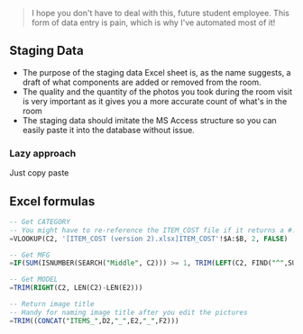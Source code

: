 > I hope you don't have to deal with this, future student employee. This form of data entry is pain, which is why I've automated most of it!

## Staging Data

- The purpose of the staging data Excel sheet is, as the name suggests, a draft of what components are added or removed from the room.
- The quality and the quantity of the photos you took during the room visit is very important as it gives you a more accurate count of what's in the room
- The staging data should imitate the MS Access structure so you can easily paste it into the database without issue.

### Lazy approach

Just copy paste 

## Excel formulas 

``` sql
-- Get CATEGORY
-- You might have to re-reference the ITEM_COST file if it returns a #. 
=VLOOKUP(C2, '[ITEM_COST (version 2).xlsx]ITEM_COST'!$A:$B, 2, FALSE)
```
```sql
-- Get MFG
=IF(SUM(ISNUMBER(SEARCH("Middle", C2))) >= 1, TRIM(LEFT(C2, FIND("^",SUBSTITUTE(C2, " ", "^", 2)&"^"))), LEFT(C2,FIND(" ",C2)-1))
```

```sql
-- Get MODEL
=TRIM(RIGHT(C2, LEN(C2)-LEN(E2)))

-- Return image title
-- Handy for naming image title after you edit the pictures
=TRIM((CONCAT("ITEMS_",D2,"_",E2,"_",F2)))
```
